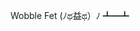 Wobble Fet
(ﾉಥ益ಥ）ﾉ ┻━┻
<!---
Dog3O3/Dog3O3 is a ✨ special ✨ repository because its `README.md` (this file) appears on your GitHub profile.
You can click the Preview link to take a look at your changes.
--->
